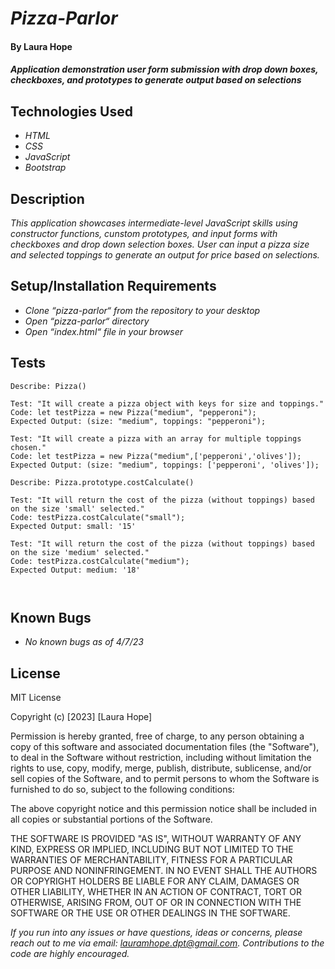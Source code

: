 # _Pizza-Parlor_

#### By **Laura Hope**

#### _Application demonstration user form submission with drop down boxes, checkboxes, and prototypes to generate output based on selections_

## Technologies Used

* _HTML_
* _CSS_
* _JavaScript_
* _Bootstrap_

## Description

_This application showcases intermediate-level JavaScript skills using constructor functions, cunstom prototypes, and input forms with checkboxes and drop down selection boxes. User can input a pizza size and selected toppings to generate an output for price based on selections._

## Setup/Installation Requirements

* _Clone “pizza-parlor“ from the repository to your desktop_
* _Open “pizza-parlor“ directory_
* _Open “index.html“ file in your browser_

## Tests
```
Describe: Pizza()

Test: "It will create a pizza object with keys for size and toppings."
Code: let testPizza = new Pizza("medium", "pepperoni");
Expected Output: (size: "medium", toppings: "pepperoni");

Test: "It will create a pizza with an array for multiple toppings chosen."
Code: let testPizza = new Pizza("medium",['pepperoni','olives']);
Expected Output: (size: "medium", toppings: ['pepperoni', 'olives']); 

Describe: Pizza.prototype.costCalculate()

Test: "It will return the cost of the pizza (without toppings) based on the size 'small' selected."
Code: testPizza.costCalculate("small");
Expected Output: small: '15'

Test: "It will return the cost of the pizza (without toppings) based on the size 'medium' selected."
Code: testPizza.costCalculate("medium");
Expected Output: medium: '18'



```
## Known Bugs

* _No known bugs as of 4/7/23_

## License

MIT License

Copyright (c) [2023] [Laura Hope]

Permission is hereby granted, free of charge, to any person obtaining a copy
of this software and associated documentation files (the "Software"), to deal
in the Software without restriction, including without limitation the rights
to use, copy, modify, merge, publish, distribute, sublicense, and/or sell
copies of the Software, and to permit persons to whom the Software is
furnished to do so, subject to the following conditions:

The above copyright notice and this permission notice shall be included in all
copies or substantial portions of the Software.

THE SOFTWARE IS PROVIDED "AS IS", WITHOUT WARRANTY OF ANY KIND, EXPRESS OR
IMPLIED, INCLUDING BUT NOT LIMITED TO THE WARRANTIES OF MERCHANTABILITY,
FITNESS FOR A PARTICULAR PURPOSE AND NONINFRINGEMENT. IN NO EVENT SHALL THE
AUTHORS OR COPYRIGHT HOLDERS BE LIABLE FOR ANY CLAIM, DAMAGES OR OTHER
LIABILITY, WHETHER IN AN ACTION OF CONTRACT, TORT OR OTHERWISE, ARISING FROM,
OUT OF OR IN CONNECTION WITH THE SOFTWARE OR THE USE OR OTHER DEALINGS IN THE
SOFTWARE.

_If you run into any issues or have questions, ideas or concerns, please reach out to me via email: lauramhope.dpt@gmail.com.  Contributions to the code are highly encouraged._


